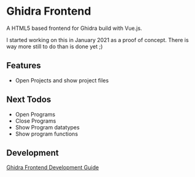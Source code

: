 # Ghidra Frontend

A HTML5 based frontend for Ghidra build with Vue.js.

I started working on this in January 2021 as a proof of concept. There is way more still to do than is done yet ;)

## Features

* Open Projects and show project files

## Next Todos

* Open Programs
* Close Programs
* Show Program datatypes
* Show program functions

## Development

[Ghidra Frontend Development Guide](doc/development.md)
